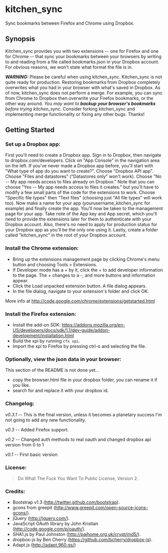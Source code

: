 kitchen_sync
============

Sync bookmarks between Firefox and Chrome using Dropbox.

Synopsis
--------

Kitchen_sync provides you with two extensions -- one for Firefox and one for
Chrome -- that sync your bookmarks between your browsers by writing to and
reading from a file called bookmarks.json in your Dropbox account. For obvious
reasons, we won't state what format the file is in.

**_WARNING:_** Please be careful when using kitchen_sync. Kitchen_sync is not
quite ready for production. Restoring bookmarks from Dropbox completely
overwrites what you had in your browser with what's saved in Dropbox. As of
now, kitchen_sync does not perform a merge. For example, you can sync from
Chrome to Dropbox then overwrite your Firefox bookmarks, or the other way
around. *You may want to __backup your browser's bookmarks__ before trying
kitchen_sync.* Consider forking kitchen_sync and implementing merge
functionality or fixing any other bugs. Thanks!

Getting Started
---------------

### Set up a Dropbox app:

First you'll need to create a Dropbox app. Sign in to Dropbox, then navigate to
dropbox.com/developers. Click on "App Console" in the navigation area on the
left. If you've never made a Dropbox app before, you'll start with "What type
of app do you want to create?". Choose "Dropbox API app".  Choose "Files and
datastores" ("Datastores only" won't work).  Choose "No -- My app needs access
to files already on Dropbox." Note that you can choose "Yes -- My app needs
access to files it creates." but you'll have to modify a few small parts of the
code for the extensions to work. Choose "Specific file types" then "Text files"
(choosing just "All file types" will work too).  Now make a name for your app
(yourusername_kitchen_sync for example) and finally create the app. You'll now
be taken to the management page for your app. Take note of the App key and App
secret, which you'll need to provide the extensions later for them to
authenticate with your Dropbox account. Also, there's no need to apply for
production status for your Dropbox app as you'll be the only one using it.
Lastly, create a folder called "kitchen_sync" in the root of your Dropbox
account.

### Install the Chrome extension:

- Bring up the extensions management page by clicking Chrome's menu button
  and choosing Tools > Extensions.
- If Developer mode has a + by it, click the + to add developer
  information to the page. The + changes to a -, and more buttons and
  information appear.
- Click the Load unpacked extension button. A file dialog appears.
- In the file dialog, navigate to your extension's folder and click OK.

More info at http://code.google.com/chrome/extensions/getstarted.html

### Install the Firefox extension:

- Install the add-on SDK:
  https://addons.mozilla.org/en-US/developers/docs/sdk/1.1/dev-guide/addon-development/installation.html
- Build the xpi by running `cfx xpi`.
- Import the xpi to Firefox by pressing ctrl-o and selecting the file.

### Optionally, view the json data in your browser:
This section of the README is not done yet...

- copy the browser.html file in your dropbox folder, you can rename it if
  you like.
- search for <userid> and replace it with your dropbox id.

### Changelog:

*v0.3.1 --*
This is the final version, unless it becomes a planetary success I'm not going to add any new functionality.

*v0.3 --*
Added Firefox support.

*v0.2 --*
Changed auth methods to real oauth and changed dropbox api version from 0 to 1

*v0.1 --*
First basic version

### License:

> Do What The Fuck You Want To Public License, Version 2.

### Credits:

- Bootstrap v1.3 (http://twitter.github.com/bootstrap).
- gcons from greepit (http://www.greepit.com/open-source-icons-gcons/).
- jQuery (http://jquery.com/).
- JavaScript OAuth library by John Kristian (http://code.google.com/p/oauth/).
- SHA1.js by Paul Johnston (http://pajhome.org.uk/crypt/md5/).
- dropbox-js by Ben Cherry (https://github.com/bcherry/dropbox-js).
- Adapt.js (http://adapt.960.gs/)

